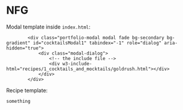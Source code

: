 # NFG


Modal template inside `index.html`:
```
        <div class="portfolio-modal modal fade bg-secondary bg-gradient" id="cocktailsModal1" tabindex="-1" role="dialog" aria-hidden="true">
            <div class="modal-dialog">
                <!-- the include file -->
                <div w3-include-html="recipes/1_cocktails_and_mocktails/goldrush.html"></div>
            </div>
        </div>
```


Recipe template:
```
something
```